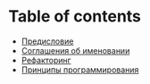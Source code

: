 # Table of contents

* [Предисловие](README.md)
* [Соглашения об именовании](naming-conventions.md)
* [Рефакторинг](refactoring.md)
* [Принципы программирования](coding-principles.md)

